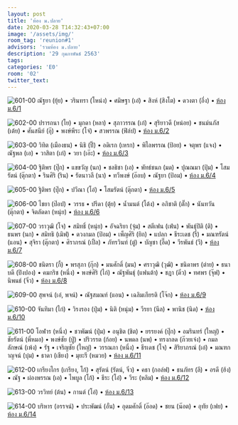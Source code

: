 ```yaml
---
layout: post
title: 'ห้อง ม.ปลาย'
date: 2020-03-28 T14:32:43+07:00
image: '/assets/img/'
room_tag: 'reunion#1'
advisors: 'รวมห้อง ม.ปลาย'
description: '29 กุมภาพันธ์ 2563'
tags:
categories: 'E0'
room: '02'
twitter_text:
---
```

![601-00](https://res.cloudinary.com/dbruw74ms/image/upload/r_8,c_fit,w_760/v1585476267/2020-02-29-601_gc4bnf.png)
ณัฐยา (ยุ้ย) • วรินทรา (โหน่ง) • ศมิษฐา (เอ๋) • สิงห์ (สิงโต) • ดวงตา (อึ่ง) • <a href="{{ 'b-601' | relative_url }}">ห้อง ม.6/1</a>

![602-00](https://res.cloudinary.com/dbruw74ms/image/upload/r_8,c_fit,w_760/v1585476256/2020-02-29-602_meww3f.png)
ปรารถนา (โย) • มุกดา (หลา) • สุภาวรรณ (เก๋) • สุริยาวดี (หน่อย) • ชนม์นภัส (เต้ย) • ศันสนีย์ (อุ๊) • พงษ์พีระ (โจ๋) • สวพรรณ (ฟิล์ป) • <a href="{{ 'a-602' | relative_url }}">ห้อง ม.6/2</a>

![603-00](https://res.cloudinary.com/dbruw74ms/image/upload/r_8,c_fit,w_760/v1585476244/2020-02-29-603_kineuv.png)
วิทิต (เมืองธน) • นิธิ (ปิ๊) • อดิเรก (เหรก) • พิไลพรรณ (ป้อย) • จตุพร (แจง) • ณัฐพล (เอ) • วาสิตา (เก๋) • วยา (เอ๊ะ) • <a href="{{ '603' | relative_url }}">ห้อง ม.6/3</a>

![604-00](https://res.cloudinary.com/dbruw74ms/image/upload/r_8,c_fit,w_760/v1585476222/2020-02-29-604_a2eji4.png)
ฐิติพร (ปุ๊ก) • แขขวัญ (นก) • ชลธิชา (เอ) • พัทธ์ชนก (มด) • ปุณณมา (ปุ้ม) • โสมรัตน์ (ตุ๊กตา) •  รินศิริ (ริน) • รัตนาวลี (นา) • ทวีพงษ์ (อ๊อบ) • ณัฐยา (ป้อม) • <a href="{{ 'c-604' | relative_url }}">ห้อง ม.6/4</a>

![605-00](https://res.cloudinary.com/dbruw74ms/image/upload/r_8,c_fit,w_760/v1585476210/2020-02-29-605_sl31bn.png)
ฐิติพร (ปุ๊ก) • ปวีณา (โอ๋) • โสมรัตน์ (ตุ๊กตา) • <a href="{{ 'b-605' | relative_url }}">ห้อง ม.6/5</a>

![606-00](https://res.cloudinary.com/dbruw74ms/image/upload/r_8,c_fit,w_760/v1585476196/2020-02-29-606_chtivu.png)
ไชยา (ป๊อป) • วรรธ • ปรีดา (ตุ้ย) • น้ำมนต์ (โต้ง) • อภิชาติ (ตั๊ก) • นันทวัน (ตุ๊กตา) • จิตลัดดา (หนุ่ย) • <a href="{{ 'a-606' | relative_url }}">ห้อง ม.6/6</a>

![607-00](https://res.cloudinary.com/dbruw74ms/image/upload/r_8,c_fit,w_760/v1585476186/2020-02-29-607_br1p18.png)
วราวุฒิ (โจ) • สมิทธิ์ (หนุ่ย) • อัจฉริยา (จุ๋ม) • สตีเฟน (เฟ่น) • พันธุ์ปิติ (ติ) • ธนพร (นก) • สมิทธิ (เมิฟ) • ดวงกมล (ป้อม) • เพ็ญศิริ (ยิก) • แปลก • ธีระเดช (รี่) • มณฑรัตน์ (แอน) • สุจิรา (ตุ๊กตา) • ศิราภรณ์ (เปิ้ล) • ภัทรวินท์ (ตู๋) • บัญชา (อี๊ด) • วีรพันธ์ (วี) • <a href="{{ '607' | relative_url }}">ห้อง ม.6/7</a>

![608-00](https://res.cloudinary.com/dbruw74ms/image/upload/r_8,c_fit,w_760/v1585476169/2020-02-29-608_in6mvq.png)
ชนิตรา (กี้) • พรสุภา (กุ๊ก) • มนศักดิ์ (มน) • ศราวุฒิ (วุฒิ) • ชนิดาพร (ต่าย) • ธนาบดี (ปิงปอง) • คมกริช (หนึ่ง) • พงษ์ศิริ (ไก่) • ณัฐพันธุ์ (แฟนต้า) • ชฎา (ดิ๋ว) • ทศพร (จุ๊ฟ) • นิพนธ์ (จิ๋ว) • <a href="{{ 'a-608' | relative_url }}">ห้อง ม.6/8</a>

![609-00](https://res.cloudinary.com/dbruw74ms/image/upload/r_8,c_fit,w_760/v1585476157/2020-02-29-609_j2o2yh.png)
สุพจน์ (เอ๋, พจน์) • ณัฐสมณท์ (แอน) • เฉลิมเกียรติ (โจ๊ก) • <a href="{{ '609' | relative_url }}">ห้อง ม.6/9</a>

![610-00](https://res.cloudinary.com/dbruw74ms/image/upload/r_8,c_fit,w_760/v1585476149/2020-02-29-610_o4zf9w.png)
จันทิมา (ไก่) • วิรงรอง (ปุ๋ม) • นิติ (หนุ่ม) • วีรยา (นีล) • พานิช (นิด) • <a href="{{ 'b-610' | relative_url }}">ห้อง ม.6/10</a>

![611-00](https://res.cloudinary.com/dbruw74ms/image/upload/r_8,c_fit,w_760/v1585476141/2020-02-29-611_x4aaoj.png)
โอฬาร (หนึ่ง) • ชวพัฒน์ (ปุ๋ม) • อนุชิต (ชิต) • ยรรยงค์ (ปุ๊ก) • อมรินทร์ (ใหญ่) • ชัยรัตน์ (พี่หมอ) • พงษ์ชัย (ปู่) • ปริวรรต (ก้อย) • นพดล (นพ) • ทรงกลด (ก๊วยเจ๋ง) • กมลลักษณ์ (เพ้ง) • รัฐ • เจริญชัย (ใหญ่) • วรรณภา (หนึ่ง) • ธีรเดช (โจ) • สิริยาภรณ์ (เอ๋) • มณฑกาญจน์ (บุ๋ม) • ธาดา (เชียง) • มุยะรี (หมวย) • <a href="{{ 'a-611' | relative_url }}">ห้อง ม.6/11</a>

![612-00](https://res.cloudinary.com/dbruw74ms/image/upload/r_8,c_fit,w_760/v1585476030/2020-02-29-612_sb90yi.png)
เกรียงไกร (เกรียง, โก้) • สุรัตน์ (รัตน์, จิ๋ว) • คธา (กอล์ฟ) • ธนภัทร (ลี) • อรดี (ฮ้ง) • ณัฐ • ผ่องพรรณ (เอ) • ไพบูล (โก้) • ธีระ (โอ๋) • วีระ (หลิม) • <a href="{{ '612' | relative_url }}">ห้อง ม.6/12</a>

![613-00](https://res.cloudinary.com/dbruw74ms/image/upload/r_8,c_fit,w_760/v1585584733/2020-02-29-613_nrwjxe.png)
วรวิทย์ (ต้น) • กานต์ (โอ๋) • <a href="{{ '613' | relative_url }}">ห้อง ม.6/13</a>

![614-00](https://res.cloudinary.com/dbruw74ms/image/upload/r_8,c_fit,w_760/v1585372109/2020-02-29-614_mcizmv.png)
บริหาร (อรรจน์) • ประพัฒน์ (อั๋น) • อุดมศักดิ์ (อ๊อด) • ชยน (น๊อต) • อุทัย (เฟย) • <a href="{{ '614' | relative_url }}">ห้อง ม.6/14</a>
